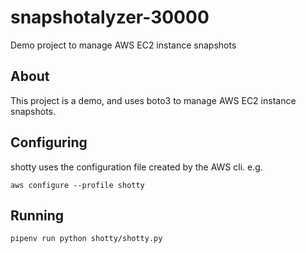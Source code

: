 # snapshotalyzer-30000

Demo project to manage AWS EC2 instance snapshots

## About

This project is a demo, and uses boto3 to manage AWS EC2 instance snapshots.

## Configuring

shotty uses the configuration file created by the AWS cli.  e.g.

`aws configure --profile shotty`

## Running

`pipenv run python shotty/shotty.py`
